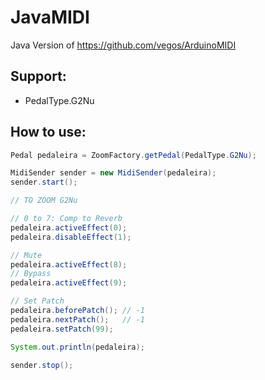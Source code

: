 JavaMIDI
=============
Java Version of https://github.com/vegos/ArduinoMIDI

Support:
--------
* PedalType.G2Nu

How to use:
-----------

```java
Pedal pedaleira = ZoomFactory.getPedal(PedalType.G2Nu);

MidiSender sender = new MidiSender(pedaleira);
sender.start();

// TO ZOOM G2Nu

// 0 to 7: Comp to Reverb
pedaleira.activeEffect(0);
pedaleira.disableEffect(1);

// Mute
pedaleira.activeEffect(8);
// Bypass
pedaleira.activeEffect(9);

// Set Patch
pedaleira.beforePatch(); // -1
pedaleira.nextPatch();   // -1
pedaleira.setPatch(99);

System.out.println(pedaleira);

sender.stop();
```